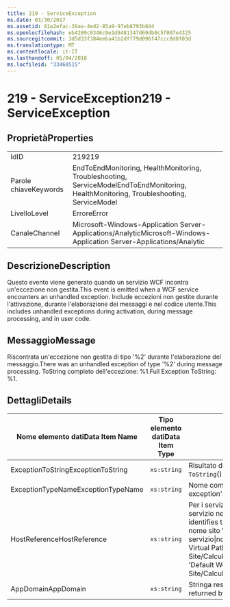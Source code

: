 ```yaml
---
title: 219 - ServiceException
ms.date: 03/30/2017
ms.assetid: 81e2efac-39aa-4ed2-85a9-97eb8793b844
ms.openlocfilehash: eb4289c0346c9e1d9481347d69db8c5f007e4325
ms.sourcegitcommit: 3d5d33f384eeba41b2dff79d096f47ccc8d8f03d
ms.translationtype: MT
ms.contentlocale: it-IT
ms.lasthandoff: 05/04/2018
ms.locfileid: "33460515"
---
```

# <a name="219---serviceexception"></a><span data-ttu-id="8f167-102">219 - ServiceException</span><span class="sxs-lookup"><span data-stu-id="8f167-102">219 - ServiceException</span></span>
## <a name="properties"></a><span data-ttu-id="8f167-103">Proprietà</span><span class="sxs-lookup"><span data-stu-id="8f167-103">Properties</span></span>  
  
|||  
|-|-|  
|<span data-ttu-id="8f167-104">Id</span><span class="sxs-lookup"><span data-stu-id="8f167-104">ID</span></span>|<span data-ttu-id="8f167-105">219</span><span class="sxs-lookup"><span data-stu-id="8f167-105">219</span></span>|  
|<span data-ttu-id="8f167-106">Parole chiave</span><span class="sxs-lookup"><span data-stu-id="8f167-106">Keywords</span></span>|<span data-ttu-id="8f167-107">EndToEndMonitoring, HealthMonitoring, Troubleshooting, ServiceModel</span><span class="sxs-lookup"><span data-stu-id="8f167-107">EndToEndMonitoring, HealthMonitoring, Troubleshooting, ServiceModel</span></span>|  
|<span data-ttu-id="8f167-108">Livello</span><span class="sxs-lookup"><span data-stu-id="8f167-108">Level</span></span>|<span data-ttu-id="8f167-109">Errore</span><span class="sxs-lookup"><span data-stu-id="8f167-109">Error</span></span>|  
|<span data-ttu-id="8f167-110">Canale</span><span class="sxs-lookup"><span data-stu-id="8f167-110">Channel</span></span>|<span data-ttu-id="8f167-111">Microsoft-Windows-Application Server-Applications/Analytic</span><span class="sxs-lookup"><span data-stu-id="8f167-111">Microsoft-Windows-Application Server-Applications/Analytic</span></span>|  
  
## <a name="description"></a><span data-ttu-id="8f167-112">Descrizione</span><span class="sxs-lookup"><span data-stu-id="8f167-112">Description</span></span>  
 <span data-ttu-id="8f167-113">Questo evento viene generato quando un servizio WCF incontra un'eccezione non gestita.</span><span class="sxs-lookup"><span data-stu-id="8f167-113">This event is emitted when a WCF service encounters an unhandled exception.</span></span> <span data-ttu-id="8f167-114">Include eccezioni non gestite durante l'attivazione, durante l'elaborazione dei messaggi e nel codice utente.</span><span class="sxs-lookup"><span data-stu-id="8f167-114">This includes unhandled exceptions during activation, during message processing, and in user code.</span></span>  
  
## <a name="message"></a><span data-ttu-id="8f167-115">Messaggio</span><span class="sxs-lookup"><span data-stu-id="8f167-115">Message</span></span>  
 <span data-ttu-id="8f167-116">Riscontrata un'eccezione non gestita di tipo '%2' durante l'elaborazione del messaggio.</span><span class="sxs-lookup"><span data-stu-id="8f167-116">There was an unhandled exception of type '%2' during message processing.</span></span> <span data-ttu-id="8f167-117">ToString completo dell'eccezione: %1.</span><span class="sxs-lookup"><span data-stu-id="8f167-117">Full Exception ToString: %1.</span></span>  
  
## <a name="details"></a><span data-ttu-id="8f167-118">Dettagli</span><span class="sxs-lookup"><span data-stu-id="8f167-118">Details</span></span>  
  
|<span data-ttu-id="8f167-119">Nome elemento dati</span><span class="sxs-lookup"><span data-stu-id="8f167-119">Data Item Name</span></span>|<span data-ttu-id="8f167-120">Tipo elemento dati</span><span class="sxs-lookup"><span data-stu-id="8f167-120">Data Item Type</span></span>|<span data-ttu-id="8f167-121">Descrizione</span><span class="sxs-lookup"><span data-stu-id="8f167-121">Description</span></span>|  
|--------------------|--------------------|-----------------|  
|<span data-ttu-id="8f167-122">ExceptionToString</span><span class="sxs-lookup"><span data-stu-id="8f167-122">ExceptionToString</span></span>|`xs:string`|<span data-ttu-id="8f167-123">Risultato della chiamata di `ToString`() all'eccezione CLR.</span><span class="sxs-lookup"><span data-stu-id="8f167-123">The result of calling `ToString`() on the CLR exception.</span></span>|  
|<span data-ttu-id="8f167-124">ExceptionTypeName</span><span class="sxs-lookup"><span data-stu-id="8f167-124">ExceptionTypeName</span></span>|`xs:string`|<span data-ttu-id="8f167-125">Nome completo CLR del tipo di eccezione.</span><span class="sxs-lookup"><span data-stu-id="8f167-125">The CLR FullName of the exception's type.</span></span>|  
|<span data-ttu-id="8f167-126">HostReference</span><span class="sxs-lookup"><span data-stu-id="8f167-126">HostReference</span></span>|`xs:string`|<span data-ttu-id="8f167-127">Per i servizi ospitati su Web, questo campo identifica in modo univoco il servizio nella gerarchia Web.</span><span class="sxs-lookup"><span data-stu-id="8f167-127">For Web-hosted services, this field uniquely identifies the service in the Web hierarchy.</span></span> <span data-ttu-id="8f167-128">Il formato viene definito come ' nome sito Web dell'applicazione virtuale percorso&#124;percorso virtuale servizio&#124;nomeservizio '.</span><span class="sxs-lookup"><span data-stu-id="8f167-128">Its format is defined as 'Web Site Name Application Virtual Path&#124;Service Virtual Path&#124;ServiceName'.</span></span> <span data-ttu-id="8f167-129">Esempio: ' Default Web Site/CalculatorApplication&#124;/CalculatorService.svc&#124;CalculatorService'.</span><span class="sxs-lookup"><span data-stu-id="8f167-129">Example: 'Default Web Site/CalculatorApplication&#124;/CalculatorService.svc&#124;CalculatorService'.</span></span>|  
|<span data-ttu-id="8f167-130">AppDomain</span><span class="sxs-lookup"><span data-stu-id="8f167-130">AppDomain</span></span>|`xs:string`|<span data-ttu-id="8f167-131">Stringa restituita da AppDomain.CurrentDomain.FriendlyName.</span><span class="sxs-lookup"><span data-stu-id="8f167-131">The string returned by AppDomain.CurrentDomain.FriendlyName.</span></span>|
